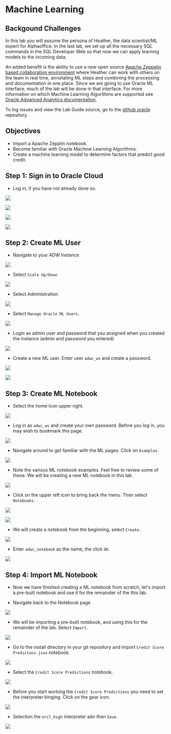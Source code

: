 # Machine Learning

## Backgound Challenges

In this lab you will assume the persona of Heather, the data scientist/ML expert for Alphaoffice. In the last lab, we set up all the necessary SQL commands in the SQL Developer Web so that now we can apply learning models to the incoming data.

An added benefit is the ability to use a new open source [Apache Zeppelin based collaboration environment](http://www.oracle.com/technetwork/database/options/oml/overview/index.html) where Heather can work with others on the team in real time, annotating ML steps and combining the processing and documentation in one place.  Since we are going to use Oracle ML interface, much of the lab will be done in that interface.  For more information on which Machine Learning Algorithms are supported see [Oracle Advanced Analytics documentation](https://docs.oracle.com/en/database/oracle/oracle-database/12.2/dmapi/mining-fuctions.html#GUID-3BC8FD92-9B6A-4612-A458-7E5FFDDC5EA7).

To log issues and view the Lab Guide source, go to the [github oracle](https://github.com/oracle/learning-library/tree/master/workshops/adwc4dev) repository.

## Objectives

- Import a Apache Zepplin notebook.
- Become familiar with Oracle Machine Learning Algorithms.
- Create a machine learning model to determine factors that predict good credit.

## **Step 1:** Sign in to Oracle Cloud

- Log in, if you have not already done so.

![](./images/2/002.png  " ")

![](./images/2/003.png  " ")

![](./images/2/0041.png  " ")

![](./images/2/004.png  " ")

## **Step 2:** Create ML User

- Navigate to your ADW Instance

![](./images/2/0042.png  " ")

- Select `Scale Up/Down`

![](./images/2/0301.png  " ")

- Select Administration

![](./images/2/010.png  " ")

- Select `Manage Oracle ML Users.`

![](./images/2/011.png  " ")

- Login as admin user and password that you assigned when you created the instance (admin and password you entered)

![](./images/2/012.png  " ")

- Create a new ML user. Enter user `adwc_ws` and create a password.

![](./images/2/013.png  " ")

![](./images/2/014.png  " ")

## **Step 3:** Create ML Notebook

- Select the home icon upper right.

![](./images/2/015.png  " ")

- Log in as `adwc_ws` and create your own password. Before you log in, you may wish to bookmark this page.

![](./images/2/016.png  " ")

- Navigate around to get familiar with the ML pages. Click on  `Examples.`

![](./images/2/007.png  " ")

- Note the various ML notebook examples. Feel free to review some of these. We will be creating a new ML notebook in this lab.

![](./images/2/018.png  " ")

- Click on the upper left icon to bring back the menu. Then select `Notebooks.`

![](./images/2/052.png  " ")

![](./images/2/053.png  " ")

- We will create a notebook from the beginning, select `Create.`

![](./images/2/006.png  " ")

- Enter `adwc_notebook` as the name, the click `OK`.

![](./images/2/005.png  " ")


## **Step 4:** Import ML Notebook

- Now we have finished creating a ML notebook from scratch, let's import a pre-built notebook and use it for the remainder of the this lab.

- Navigate back to the Notebook page

![](./images/2/008.png  " ")

- We will be importing a pre-built notebook, and using this for the remainder of the lab. Select `Import`.

![](./images/2/009.png  " ")

- Go to the install directory in your git repository and import `Credit Score Predictons.json` notebook.

![](./images/2/0010.png  " ")

- Select the `Credit Score Predictions` notebook.

![](./images/2/0011.png  " ")

- Before you start working the `Credit Score Predictions` you need to set the interpreter binging. Click on the gear icon.

![](./images/2/056.1.png  " ")

- Selection the `orcl_high` interpreter adn then `Save`.

![](./images/2/056.2.png  " ")
